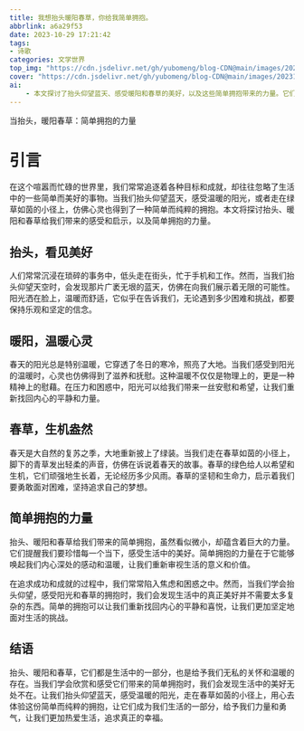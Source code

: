 ```yaml
---
title: 我想抬头暖阳春草，你给我简单拥抱。
abbrlink: a6a29f53
date: 2023-10-29 17:21:42
tags:
- 诗歌
categories: 文学世界
top_img: "https://cdn.jsdelivr.net/gh/yubomeng/blog-CDN@main/images/202311151950434.png"
cover: "https://cdn.jsdelivr.net/gh/yubomeng/blog-CDN@main/images/202311151950434.png"
ai: 
    - 本文探讨了抬头仰望蓝天、感受暖阳和春草的美好，以及这些简单拥抱带来的力量。它们唤醒内心，提醒我们珍惜当下，追求生活的真正美好。生活中的幸福源于这些简单而纯粹的拥抱。
---
```


当抬头，暖阳春草：简单拥抱的力量

# 引言

在这个喧嚣而忙碌的世界里，我们常常追逐着各种目标和成就，却往往忽略了生活中的一些简单而美好的事物。当我们抬头仰望蓝天，感受温暖的阳光，或者走在绿草如茵的小径上，仿佛心灵也得到了一种简单而纯粹的拥抱。本文将探讨抬头、暖阳和春草给我们带来的感受和启示，以及简单拥抱的力量。

## 抬头，看见美好

人们常常沉浸在琐碎的事务中，低头走在街头，忙于手机和工作。然而，当我们抬头仰望天空时，会发现那片广袤无垠的蓝天，仿佛在向我们展示着无限的可能性。阳光洒在脸上，温暖而舒适，它似乎在告诉我们，无论遇到多少困难和挑战，都要保持乐观和坚定的信念。

## 暖阳，温暖心灵

春天的阳光总是特别温暖，它穿透了冬日的寒冷，照亮了大地。当我们感受到阳光的温暖时，心灵也仿佛得到了滋养和抚慰。这种温暖不仅仅是物理上的，更是一种精神上的慰藉。在压力和困惑中，阳光可以给我们带来一丝安慰和希望，让我们重新找回内心的平静和力量。

## 春草，生机盎然

春天是大自然的复苏之季，大地重新披上了绿装。当我们走在春草如茵的小径上，脚下的青草发出轻柔的声音，仿佛在诉说着春天的故事。春草的绿色给人以希望和生机，它们顽强地生长着，无论经历多少风雨。春草的坚韧和生命力，启示着我们要勇敢面对困难，坚持追求自己的梦想。

## 简单拥抱的力量

抬头、暖阳和春草给我们带来的简单拥抱，虽然看似微小，却蕴含着巨大的力量。它们提醒我们要珍惜每一个当下，感受生活中的美好。简单拥抱的力量在于它能够唤起我们内心深处的感动和温暖，让我们重新审视生活的意义和价值。

在追求成功和成就的过程中，我们常常陷入焦虑和困惑之中。然而，当我们学会抬头仰望，感受阳光和春草的拥抱时，我们会发现生活中的真正美好并不需要太多复杂的东西。简单的拥抱可以让我们重新找回内心的平静和喜悦，让我们更加坚定地面对生活的挑战。

## 结语

抬头、暖阳和春草，它们都是生活中的一部分，也是给予我们无私的关怀和温暖的存在。当我们学会欣赏和感受它们带来的简单拥抱时，我们会发现生活中的美好无处不在。让我们抬头仰望蓝天，感受温暖的阳光，走在春草如茵的小径上，用心去体验这份简单而纯粹的拥抱，让它们成为我们生活的一部分，给予我们力量和勇气，让我们更加热爱生活，追求真正的幸福。
